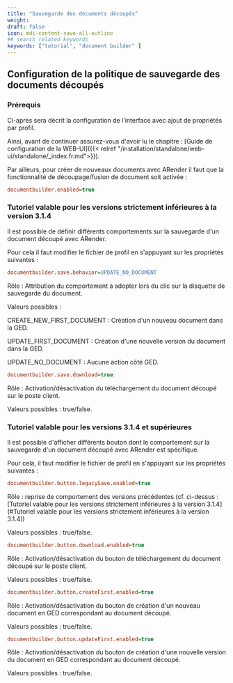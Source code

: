 ```yaml
---
title: "Sauvegarde des documents découpés"
weight: 
draft: false
icon: mdi-content-save-all-outline
## search related keywords
keywords: ["tutorial", "document builder" ]
---
```


## Configuration de la politique de sauvegarde des documents découpés

### Prérequis

Ci-après sera décrit la configuration de l'interface avec ajout de
propriétés par profil.

Ainsi, avant de continuer assurez-vous d'avoir lu le chapitre : [Guide de
configuration de la WEB-UI]({{< relref "/installation/standalone/web-ui/standalone/_index.fr.md">}}).

Par ailleurs, pour créer de nouveaux documents avec ARender il faut que
la fonctionnalité de découpage/fusion de document soit activée :

```cfg
documentbuilder.enabled=true
```

### Tutoriel valable pour les versions strictement inférieures à la version 3.1.4

Il est possible de définir différents comportements sur la sauvegarde
d'un document découpé avec ARender.

Pour cela il faut modifier le fichier de profil en s'appuyant sur les
propriétés suivantes :

```cfg
documentbuilder.save.behavior=UPDATE_NO_DOCUMENT
```

Rôle : Attribution du comportement à adopter lors du clic sur la disquette de
sauvegarde du document.

Valeurs possibles :

CREATE_NEW_FIRST_DOCUMENT : Création d'un nouveau document dans la
GED.

UPDATE_FIRST_DOCUMENT : Création d'une nouvelle version du document
dans la GED.

UPDATE_NO_DOCUMENT : Aucune action côté GED.

```cfg
documentbuilder.save.download=true
```

Rôle : Activation/désactivation du téléchargement du document découpé sur le
poste client.

Valeurs possibles : true/false.

### Tutoriel valable pour les versions 3.1.4 et supérieures

Il est possible d'afficher différents bouton dont le comportement sur la
sauvegarde d'un document découpé avec ARender est spécifique.

Pour cela, il faut modifier le fichier de profil en s'appuyant sur les
propriétés suivantes :

```cfg
documentbuilder.button.legacySave.enabled=true
```

Rôle : reprise de comportement des versions précédentes (cf. ci-dessus : [Tutoriel valable pour les versions strictement inférieures à la version 3.1.4](#Tutoriel valable pour les versions strictement inférieures à la version 3.1.4))

Valeurs possibles : true/false.

```cfg
documentbuilder.button.download.enabled=true
```

Rôle : Activation/désactivation du bouton de téléchargement du document
découpé sur le poste client.

Valeurs possibles : true/false.

```cfg
documentbuilder.button.createFirst.enabled=true
```

Rôle : Activation/désactivation du bouton de création d'un nouveau document en
GED correspondant au document découpé.

Valeurs possibles : true/false.

```cfg
documentbuilder.button.updateFirst.enabled=true
```

Rôle : Activation/désactivation du bouton de création d'une nouvelle version du document en GED correspondant au document découpé.

Valeurs possibles : true/false.
